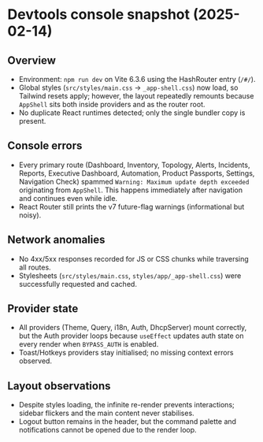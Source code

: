 # Devtools console snapshot (2025-02-14)

## Overview
- Environment: `npm run dev` on Vite 6.3.6 using the HashRouter entry (`/#/`).
- Global styles (`src/styles/main.css` → `_app-shell.css`) now load, so Tailwind resets apply; however, the layout repeatedly remounts because `AppShell` sits both inside providers and as the router root.
- No duplicate React runtimes detected; only the single bundler copy is present.

## Console errors
- Every primary route (Dashboard, Inventory, Topology, Alerts, Incidents, Reports, Executive Dashboard, Automation, Product Passports, Settings, Navigation Check) spammed `Warning: Maximum update depth exceeded` originating from `AppShell`. This happens immediately after navigation and continues even while idle.
- React Router still prints the v7 future-flag warnings (informational but noisy).

## Network anomalies
- No 4xx/5xx responses recorded for JS or CSS chunks while traversing all routes.
- Stylesheets (`src/styles/main.css`, `styles/app/_app-shell.css`) were successfully requested and cached.

## Provider state
- All providers (Theme, Query, i18n, Auth, DhcpServer) mount correctly, but the Auth provider loops because `useEffect` updates auth state on every render when `BYPASS_AUTH` is enabled.
- Toast/Hotkeys providers stay initialised; no missing context errors observed.

## Layout observations
- Despite styles loading, the infinite re-render prevents interactions; sidebar flickers and the main content never stabilises.
- Logout button remains in the header, but the command palette and notifications cannot be opened due to the render loop.
